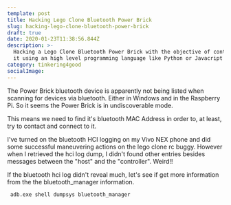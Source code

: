 ```yaml
---
template: post
title: Hacking Lego Clone Bluetooth Power Brick
slug: hacking-lego-clone-bluetooth-power-brick
draft: true
date: 2020-01-23T11:38:56.844Z
description: >-
  Hacking a Lego Clone Bluetooth Power Brick with the objective of controlling
  it using an high level programming language like Python or Javacript
category: tinkering4good
socialImage: 
---
```

The Power Brick bluetooth device is apparently not being listed when scanning for devices via bluetooth. Either in Windows and in the Raspberry Pi. So it seems the Power Brick is in undiscoverable mode.

This means we need to find it's bluetooth MAC Address in order to, at least, try to contact and connect to it.

I've turned on the bluetooth HCI logging on my Vivo NEX phone and did some successful maneuvering actions on the lego clone rc buggy. However when I retrieved the hci log dump, I didn't found other entries besides messages between the "host" and the "controller". Weird!!

If the bluetooth hci log didn't reveal much, let's see if get more information from the the bluetooth_manager information.

```
 adb.exe shell dumpsys bluetooth_manager
```
